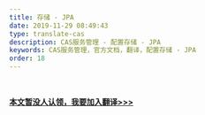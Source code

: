 ```yaml
---
title: 存储 - JPA
date: 2019-11-29 08:49:43
type: translate-cas
description: CAS服务管理 - 配置存储 - JPA
keywords: CAS服务管理，官方文档，翻译，配置存储 - JPA
order: 18
---
```


<br />

**[本文暂没人认领，我要加入翻译>>>](/translate/join.html)**

<br />
